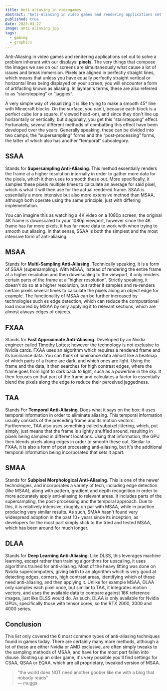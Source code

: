 ```yaml
---
title: Anti-aliasing in videogames
abstract: "Anti-Aliasing in video games and rendering applications set out to solve a problem inherent with our displays: pixels."
published: true
date: 2023-03-27
image: anti-aliasing.jpg
tags:
  - gaming
  - graphics
---
```


Anti-Aliasing in video games and rendering applications set out to solve a problem inherent with our displays: **pixels**. The very things that compose the images we see on our screens are simultaneously what cause a lot of issues and break immersion. Pixels are aligned in perfectly straight lines, which means that unless you have equally perfectly straight vertical or horizontal lines being displayed on your screen, you will encounter a form of artifacting known as aliasing. In layman's terms, these are also referred to as “stairstepping” or “jaggies”.

A very simple way of visualizing it is like trying to make a smooth 45° line with Minecraft blocks. On the surface, you can't, because each block is a perfect cube (or a square, if viewed head-on), and since they don't line up horizontally or vertically, but diagonally, you get this “stairstepping” effect. Fortunately, several different methods of combatting this effect have been developed over the years. Generally speaking, these can be divided into two camps, the “supersampling” forms and the “post-processing” forms, the latter of which also has another “temporal” subcategory.

## SSAA

Stands for **Supersampling Anti-Aliasing**. This method essentially renders the frame at a higher resolution internally in order to gather more data for the pixels, which it then uses to smooth these out. More specifically, it samples these pixels multiple times to calculate an average for said pixel, which is what it will then use for the actual rendered frame. SSAA is essentially a more intensive but also more extensive method than MSAA, although both operate using the same principle, just with differing implementation.

You can imagine this as watching a 4K video on a 1080p screen, the original 4K frame is downscaled to your 1080p viewport, however since the 4K frame has far more pixels, it has far more data to work with when trying to smooth out aliasing. In that sense, SSAA is both the simplest and the most intensive form of anti-aliasing.

## MSAA

Stands for **Multi-Sampling Anti-Aliasing**. Technically speaking, it is a form of SSAA (supersampling). With MSAA, instead of rendering the entire frame at a higher resolution and then downscaling to the viewport, it only renders certain parts of the frame at a “higher resolution”. Strictly speaking, it doesn't do so at a higher resolution, but rather it samples and re-renders certain pixels several times to calculate the pixels along an object edge for example. The functionality of MSAA can be further increased by technologies such es edge detection, which can reduce the computational load incurred by MSAA by only applying it to relevant sections, which are almost always edges of objects.

## FXAA

Stands for **Fast Approximate Anti-Aliasing**. Developed by an Nvidia engineer called Timothy Lottes; however the technology is not exclusive to Nvidia cards. FXAA uses an algorithm which requires a rendered frame and its luminance data. You can think of luminance data almost like a heatmap of which parts of a frame are dark, and which ones are light. Using the frame and the data, it then searches for high contrast edges, where the frame goes from light to dark back to light, such as a powerline in the sky. It then focuses on that part of the frame and calculates a factor to essentially blend the pixels along the edge to reduce their perceived jaggedness.

## TAA

Stands For **Temporal Anti-Aliasing**. Does what it says on the box; it uses temporal information in order to eliminate aliasing. This temporal information usually consists of the preceding frame and its motion vectors. Furthermore, TAA also uses something called subpixel jittering, which, put simply, just means that the frame is slightly shuffled around, resulting in pixels being sampled in different locations. Using that information, the GPU then blends pixels along edges in order to smooth these out. Similar to FXAA, it is also a form of post processing anti-aliasing, but it's the additional temporal information being incorporated that sets it apart.

## SMAA

Stands for **Subpixel Morphological Anti-Aliasing**. This is one of the newer technologies, and incorporates a variety of tech, including edge detection (like MSAA), along with pattern, gradient and depth recognition in order to more accurately apply anti-aliasing to relevant areas. It includes parts of the supersampling, the post-processing and the temporal approach. Due to this, it is relatively intensive, roughly on par with MSAA, while in practice producing very similar results. As such, SMAA hasn't found very widespread adoption in the past 10+ years since its inception, as developers for the most part simply stick to the tried and tested MSAA, which has been around for much longer.

## DLAA

Stands for **Deep Learning Anti-Aliasing**. Like DLSS, this leverages machine learning, except rather than training algorithms for upscaling, it uses algorithms trained for anti-aliasing. Most of the heavy lifting was done on Nvidia supercomputers, giving birth to an algorithm which is very good at detecting edges, corners, high contrast areas, identifying which of these need anti-aliasing, and then applying it. Unlike for example MSAA, DLAA only samples each pixel once, but similar to TAA, it integrates motion vectors, and uses the available data to compare against 16K reference images, just like DLSS would do. As such, DLAA is only available for Nvidia GPUs, specifically those with tensor cores, so the RTX 2000, 3000 and 4000 series.

## Conclusion

This list only covered the 6 most common types of anti-aliasing techniques found in games today. There are certainly many more methods, although a lot of these are either Nvidia or AMD exclusive, are often simply tweaks to the sampling methods of MSAA, and have for the most part fallen into disuse. Booting up an older game, it's very possible you'll find settings for CSAA, QSAA or EQAA, which are all proprietary, tweaked version of MSAA.

> "the world does NOT need another goober like me with a blog that nobody reads"  
> — muggs
